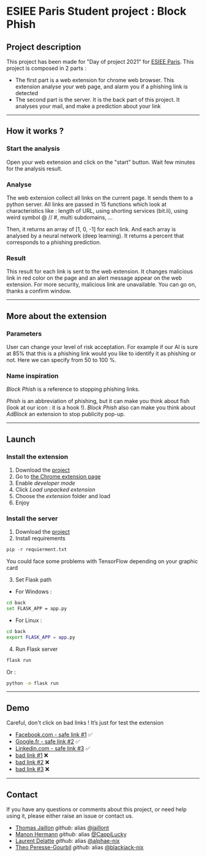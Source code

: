 

# ESIEE Paris Student project : Block Phish

## Project description

This project has been made for "Day of project 2021" for [ESIEE Paris](https://www.esiee.fr/). This project is composed in 2 parts : 

- The first part is a web extension for chrome web browser. This extension analyse your web page, and alarm you if a phishing link is detected
- The second part is the server. It is the back part of this project. It analyses your mail, and make a prediction about your link

----------------------------------

## How it works ?

### Start the analysis

Open your web extension and click on the "start" button. Wait few minutes for the analysis result. 

### Analyse

The web extension collect all links on the current page. It sends them to a python server. All links are passed in 15 functions which look at characteristics like : length of URL, using shorting services (bit.li), using weird symbol @ // #, multi subdomains, ...

Then, it returns an array of [1, 0, -1] for each link. And each array is analysed by a neural network (deep learning). It returns a percent that corresponds to a phishing prediction. 

### Result

This result for each link is sent to the web extension. It changes malicious link in red color on the page and an alert message appear on the web extension. For more security, malicious link are unavailable. You can go on, thanks a confirm window. 

-----------------

## More about the extension

### Parameters

User can change your level of risk acceptation. For example if our AI is sure at 85% that this is a phishing link would you like to identify it as phishing or not. Here we can specify from 50 to 100 %.

### Name inspiration

*Block Phish* is a reference to stopping phishing links. 

*Phish* is an abbreviation of phishing, but it can make you think about fish (look at our icon : it is a hook !). 
*Block Phish* also can make you think about *AdBlock* an extension to stop publicity pop-up. 

----------------------------------

## Launch

### Install the extension

1. Download the [project](https://github.com/alphae-nix/projetE3/archive/refs/heads/main.zip)
2. Go to [the Chrome extension page](chrome://extensions)
3. Enable *developer mode*
4. Click *Load unpacked extension*
5. Choose the *extension* folder and load
6. Enjoy

### Install the server

1. Download the [project](https://github.com/alphae-nix/projetE3/archive/refs/heads/main.zip)
2. Install requirements

  ```python
  pip -r requierment.txt
  ```

  You could face some problems with TensorFlow depending on your graphic card

3. Set Flask path 

  - For Windows : 

  ```bash
  cd back
  set FLASK_APP = app.py
  ```

  - For Linux :

  ```bash
  cd back
  export FLASK_APP = app.py
  ```

4. Run Flask server

  ```bash
  flask run
  ```

  Or :

  ```bash
  python -m flask run
  ```

----

## Demo

Careful, don't click on bad links ! It’s just for test the extension

- [Facebook.com  - safe link #1](https://www.facebook.com/) ✅
- [Google.fr - safe link #2](https://www.google.fr/) ✅
- [Linkedin.com - safe link #3](https://www.linkedin.com/) ✅
- [bad link #1](http://kotulin.com.pl/Vbd52c403b2hefg96/?eby=usa&mur=bWFya2FsbGVuMkBjZW50dXJ5bGluay5uZXQmessage-id:) ❌
- [bad link #2](https://pay116-olx.info) ❌
- [bad link #3](https://ipkobiznes.cc/auth/login/) ❌

----------------------------------

## Contact

If you have any questions or comments about this project, or need help using it, please either raise an issue or contact us.

- [Thomas Jaillon](mailto:thomas.jaillon@edu.esiee.fr) *github:* alias [@jaillont](https://github.com/jaillont)
- [Manon Hermann](mailto:manon.hermann@edu.esiee.fr) *github:* alias [@CappiLucky](https://github.com/CappiLucky)
- [Laurent Delatte](mailto:laurent.delatte@edu.esiee.fr) *github:* alias [@alphae-nix](https://github.com/alphae-nix)
- [Theo Peresse-Gourbil](mailto:theo.peresse-gourbil@edu.esiee.fr) *github:* alias [@blackjack-nix](https://github.com/blackjack-nix)


